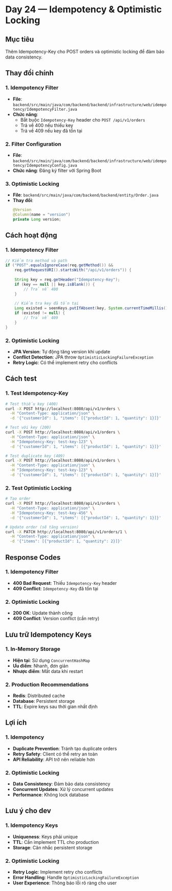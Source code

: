 # Day 24 — Idempotency & Optimistic Locking

## Mục tiêu
Thêm Idempotency-Key cho POST orders và optimistic locking để đảm bảo data consistency.

## Thay đổi chính

### 1. Idempotency Filter
- **File**: `backend/src/main/java/com/backend/backend/infrastructure/web/idempotency/IdempotencyFilter.java`
- **Chức năng**: 
  - Bắt buộc `Idempotency-Key` header cho `POST /api/v1/orders`
  - Trả về 400 nếu thiếu key
  - Trả về 409 nếu key đã tồn tại

### 2. Filter Configuration
- **File**: `backend/src/main/java/com/backend/backend/infrastructure/web/idempotency/IdempotencyConfig.java`
- **Chức năng**: Đăng ký filter với Spring Boot

### 3. Optimistic Locking
- **File**: `backend/src/main/java/com/backend/backend/entity/Order.java`
- **Thay đổi**:
  ```java
  @Version
  @Column(name = "version")
  private Long version;
  ```

## Cách hoạt động

### 1. Idempotency Filter
```java
// Kiểm tra method và path
if ("POST".equalsIgnoreCase(req.getMethod()) && 
    req.getRequestURI().startsWith("/api/v1/orders")) {
    
    String key = req.getHeader("Idempotency-Key");
    if (key == null || key.isBlank()) {
        // Trả về 400
    }
    
    // Kiểm tra key đã tồn tại
    Long existed = seenKeys.putIfAbsent(key, System.currentTimeMillis());
    if (existed != null) {
        // Trả về 409
    }
}
```

### 2. Optimistic Locking
- **JPA Version**: Tự động tăng version khi update
- **Conflict Detection**: JPA throw `OptimisticLockingFailureException`
- **Retry Logic**: Có thể implement retry cho conflicts

## Cách test

### 1. Test Idempotency-Key
```bash
# Test thiếu key (400)
curl -X POST http://localhost:8080/api/v1/orders \
  -H "Content-Type: application/json" \
  -d '{"customerId": 1, "items": [{"productId": 1, "quantity": 1}]}'

# Test với key (200)
curl -X POST http://localhost:8080/api/v1/orders \
  -H "Content-Type: application/json" \
  -H "Idempotency-Key: test-key-123" \
  -d '{"customerId": 1, "items": [{"productId": 1, "quantity": 1}]}'

# Test duplicate key (409)
curl -X POST http://localhost:8080/api/v1/orders \
  -H "Content-Type: application/json" \
  -H "Idempotency-Key: test-key-123" \
  -d '{"customerId": 1, "items": [{"productId": 1, "quantity": 1}]}'
```

### 2. Test Optimistic Locking
```bash
# Tạo order
curl -X POST http://localhost:8080/api/v1/orders \
  -H "Content-Type: application/json" \
  -H "Idempotency-Key: test-key-456" \
  -d '{"customerId": 1, "items": [{"productId": 1, "quantity": 1}]}'

# Update order (sẽ tăng version)
curl -X PATCH http://localhost:8080/api/v1/orders/1 \
  -H "Content-Type: application/json" \
  -d '{"items": [{"productId": 1, "quantity": 2}]}'
```

## Response Codes

### 1. Idempotency Filter
- **400 Bad Request**: Thiếu `Idempotency-Key` header
- **409 Conflict**: `Idempotency-Key` đã tồn tại

### 2. Optimistic Locking
- **200 OK**: Update thành công
- **409 Conflict**: Version conflict (cần retry)

## Lưu trữ Idempotency Keys

### 1. In-Memory Storage
- **Hiện tại**: Sử dụng `ConcurrentHashMap`
- **Ưu điểm**: Nhanh, đơn giản
- **Nhược điểm**: Mất data khi restart

### 2. Production Recommendations
- **Redis**: Distributed cache
- **Database**: Persistent storage
- **TTL**: Expire keys sau thời gian nhất định

## Lợi ích

### 1. Idempotency
- **Duplicate Prevention**: Tránh tạo duplicate orders
- **Retry Safety**: Client có thể retry an toàn
- **API Reliability**: API trở nên reliable hơn

### 2. Optimistic Locking
- **Data Consistency**: Đảm bảo data consistency
- **Concurrent Updates**: Xử lý concurrent updates
- **Performance**: Không lock database

## Lưu ý cho dev

### 1. Idempotency Keys
- **Uniqueness**: Keys phải unique
- **TTL**: Cần implement TTL cho production
- **Storage**: Cân nhắc persistent storage

### 2. Optimistic Locking
- **Retry Logic**: Implement retry cho conflicts
- **Error Handling**: Handle `OptimisticLockingFailureException`
- **User Experience**: Thông báo lỗi rõ ràng cho user

